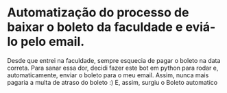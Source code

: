 # Automatização do processo de baixar o boleto da faculdade e eviá-lo pelo email.

Desde que entrei na faculdade, sempre esquecia de pagar o boleto na data correta. Para sanar essa dor, decidi fazer este bot em python para rodar e, automaticamente, enviar o boleto para o meu email. Assim, nunca mais pagaria a multa de atraso do boleto :)
E, assim, surgiu o Boleto automatico
